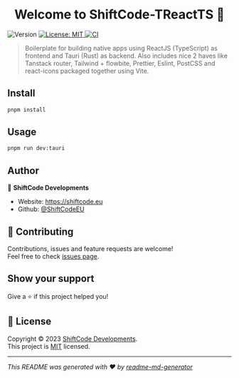 <h1 align="center">Welcome to ShiftCode-TReactTS 👋</h1>
<p>
  <img alt="Version" src="https://img.shields.io/badge/version-0.0.1-blue.svg?cacheSeconds=2592000" />
  <a href="https://github.com/ShiftCodeEU/ShiftCode-TReactTS/blob/main/LICENCE" target="_blank">
    <img alt="License: MIT" src="https://img.shields.io/badge/License-MIT-yellow.svg" />
  </a>
   <a href="https://github.comShiftCodeEU/DeviceViewer/actions/workflows/workspace-ci.yml">
    <img src="https://github.com/ShiftCodeEU/DeviceViewer/actions/workflows/workspace-ci.yml/badge.svg" alt="CI">
  </a>
</p>

> Boilerplate for building native apps using ReactJS (TypeScript) as frontend and Tauri (Rust) as backend. Also includes nice 2 haves like Tanstack router, Tailwind + flowbite, Prettier, Eslint, PostCSS and react-icons packaged together using Vite.

## Install

```sh
pnpm install
```

## Usage

```sh
pnpm run dev:tauri
```

## Author

👤 **ShiftCode Developments**

* Website: https://shiftcode.eu
* Github: [@ShiftCodeEU](https://github.com/ShiftCodeEU)

## 🤝 Contributing

Contributions, issues and feature requests are welcome!<br />Feel free to check [issues page](https://github.com/ShiftCodeEU/ShiftCode-TReactTS/issues). 

## Show your support

Give a ⭐️ if this project helped you!

## 📝 License

Copyright © 2023 [ShiftCode Developments](https://github.com/ShiftCodeEU).<br />
This project is [MIT](https://github.com/ShiftCodeEU/ShiftCode-TReactTS/blob/main/LICENCE) licensed.

***
_This README was generated with ❤️ by [readme-md-generator](https://github.com/kefranabg/readme-md-generator)_

